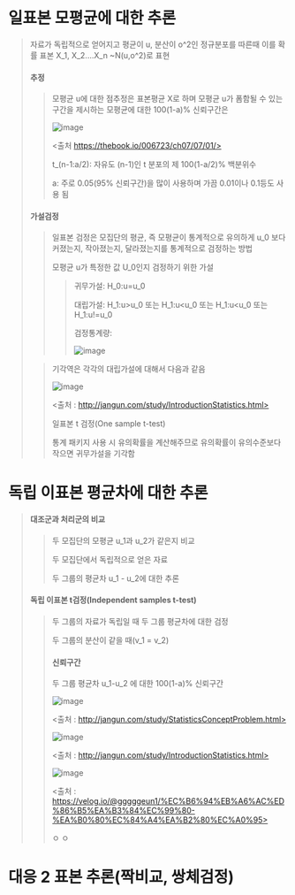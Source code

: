 # 일표본 모평균에 대한 추론
>
> 자료가 독립적으로 얻어지고 평균이 u, 분산이 o^2인 정규분포를 따른때 이를 확률 표본 X_1, X_2....X_n ~N(u,o^2)로 표현
>
> #### 추정
>
> > 모평균 u에 대한 점추정은 표본평균 X로 하며 모평균 u가 폼함될 수 있는 구간을 제시하는 모평균에 대한 100(1-a)% 신뢰구간은
> >
> >![image](https://user-images.githubusercontent.com/65435447/165915646-ea889008-841f-4490-a014-8b4cbc25a403.png)
> >
> ><출처 https://thebook.io/006723/ch07/07/01/>
> >
> >t_(n-1:a/2): 자유도 (n-1)인 t 분포의 제 100(1-a/2)% 백분위수
> >
> >a: 주로 0.05(95% 신뢰구간)을 많이 사용하며 가끔 0.01이나 0.1등도 사용 됨
>
> #### 가설검정
>
> > 일표본 검정은 모집단의 평균, 즉 모평균이 통계적으로 유의하게 u_0 보다 커졌는지, 작아졌는지, 달라졌는지를 통계적으로 검정하는 방법
> > 
> > 모평균 u가 특정한 값 U_0인지 검정하기 위한 가설
> > 
> > > 귀무가설: H_0:u=u_0
> > > 
> > > 대립가설: H_1:u>u_0 또는 H_1:u<u_0 또는 H_1:u<u_0 또는 H_1:u!=u_0
> > > 
> > > 검정통계량:
> > > 
> > > ![image](https://user-images.githubusercontent.com/65435447/165917917-8a05fe25-d847-48d5-bb71-429def7003a4.png)
>
> > 기각역은 각각의 대립가설에 대해서 다음과 같음
> > 
> > ![image](https://user-images.githubusercontent.com/65435447/165918464-ebaeda81-4d47-4178-bbd9-2357b27eef3f.png)
> >
> > <출처 : http://jangun.com/study/IntroductionStatistics.html>
> >
> > 일표본 t 검정(One sample t-test)
> > 
> > 통계 패키지 사용 시 유의확률을 계산해주므로 유의확률이 유의수준보다 작으면 귀무가설을 기각함
> > 

# 독립 이표본 평균차에 대한 추론
>
> #### 대조군과 처리군의 비교
> 
> > 두 모집단의 모평균 u_1과 u_2가 같은지 비교
> >
> > 두 모집단에서 독립적으로 얻은 자료
> > 
> > 두 그룹의 평균차 u_1 - u_2에 대한 추론
> > 
> 
> #### 독립 이표본 t검정(Independent samples t-test)
> >  
> > 두 그룹의 자료가 독립일 때 두 그룹 평균차에 대한 검정
> >
> > 두 그룹의 분산이 같을 때(v_1 = v_2) 
> >  
> > #### 신뢰구간
> >  
> > 두 그룹 평균차 u_1-u_2 에 대한 100(1-a)% 신뢰구간 
> >  
> > ![image](https://user-images.githubusercontent.com/65435447/165921228-77af3623-df62-46d3-9dc3-87fec9f064b7.png)
> >  
> > <출처 : http://jangun.com/study/StatisticsConceptProblem.html>
> >  
> >  ![image](https://user-images.githubusercontent.com/65435447/165921464-efad6710-4bf3-4ad2-9b8c-5099eb8be7ac.png)
> >
> > <출처 : http://jangun.com/study/IntroductionStatistics.html> 
> >  
> >  ![image](https://user-images.githubusercontent.com/65435447/165922055-91534033-e98f-4cd3-b1e9-2b95f456ec8b.png)
> >  
> >  <출처 : https://velog.io/@gggggeun1/%EC%B6%94%EB%A6%AC%ED%86%B5%EA%B3%84%EC%99%80-%EA%B0%80%EC%84%A4%EA%B2%80%EC%A0%95> 
> >  
> >  ㅇ
> ㅇ


# 대응 2 표본 추론(짝비교, 쌍체검정)






























